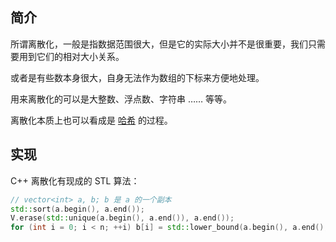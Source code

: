 ## 简介

所谓离散化，一般是指数据范围很大，但是它的实际大小并不是很重要，我们只需要用到它们的相对大小关系。

或者是有些数本身很大，自身无法作为数组的下标来方便地处理。

用来离散化的可以是大整数、浮点数、字符串 …… 等等。

离散化本质上也可以看成是 [哈希](/string/hash) 的过程。

## 实现

C++ 离散化有现成的 STL 算法：

```c++
// vector<int> a, b; b 是 a 的一个副本
std::sort(a.begin(), a.end());
V.erase(std::unique(a.begin(), a.end()), a.end());
for (int i = 0; i < n; ++i) b[i] = std::lower_bound(a.begin(), a.end(), b[i]) - a.begin();
```
